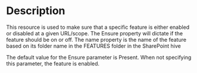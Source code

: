 # Description

This resource is used to make sure that a specific feature is either enabled
or disabled at a given URL/scope. The Ensure property will dictate if the
feature should be on or off. The name property is the name of the feature
based on its folder name in the FEATURES folder in the SharePoint hive

The default value for the Ensure parameter is Present. When not specifying this
parameter, the feature is enabled.
